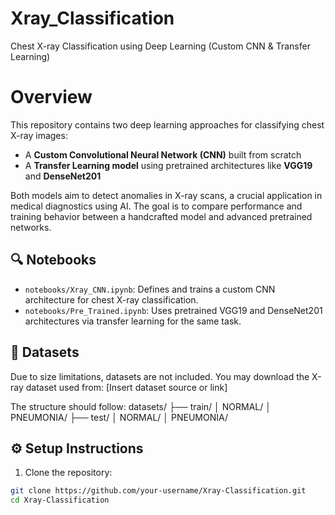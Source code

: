 # Xray_Classification
Chest X-ray Classification using Deep Learning (Custom CNN &amp; Transfer Learning)
# Overview
This repository contains two deep learning approaches for classifying chest X-ray images:

- A **Custom Convolutional Neural Network (CNN)** built from scratch
- A **Transfer Learning model** using pretrained architectures like **VGG19** and **DenseNet201**

Both models aim to detect anomalies in X-ray scans, a crucial application in medical diagnostics using AI. The goal is to compare performance and training behavior between a handcrafted model and advanced pretrained networks.
## 🔍 Notebooks

- `notebooks/Xray_CNN.ipynb`: Defines and trains a custom CNN architecture for chest X-ray classification.
- `notebooks/Pre_Trained.ipynb`: Uses pretrained VGG19 and DenseNet201 architectures via transfer learning for the same task.

## 📁 Datasets
Due to size limitations, datasets are not included. You may download the X-ray dataset used from:
[Insert dataset source or link]

The structure should follow:
datasets/ ├── train/ │ NORMAL/ │ PNEUMONIA/ ├── test/ │ NORMAL/ │ PNEUMONIA/
## ⚙️ Setup Instructions

1. Clone the repository:
```bash
git clone https://github.com/your-username/Xray-Classification.git
cd Xray-Classification
